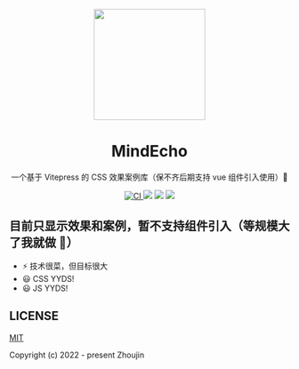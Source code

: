 <p align="center">
<img src="https://github.com/jhinzhou/MindEcho-UI/blob/master/docs/public/logo2.png" style="width:200px;" />
</p>
<h1 align="center">MindEcho</h1>

<p align="center">
一个基于 Vitepress 的 CSS 效果案例库（保不齐后期支持 vue 组件引入使用）🧐
</p>
<p align="center">
  <a href="https://github.com/jhinzhou/MindEcho-UI/actions/workflows/main.yml">
  <img src="https://github.com/jhinzhou/MindEcho-UI/actions/workflows/main.yml/badge.svg?branch=master" alt="CI" style="max-width: 100%;">
  </a>
  <img src="https://img.shields.io/github/license/jhinzhou/MindEcho-UI?color=success" style="max-width: 100%;">
  <img src="https://img.shields.io/github/package-json/v/jhinzhou/MindEcho-UI?style=flat&color=ff69b4" style="max-width: 100%;">
  <img src="https://img.shields.io/github/commit-activity/y/jhinzhou/MindEcho-UI" style="max-width: 100%;">
</p>

## 目前只显示效果和案例，暂不支持组件引入（等规模大了我就做 🧐）

- ⚡️ 技术很菜，但目标很大
- 😃 CSS YYDS!
- 😃 JS YYDS!

## LICENSE

[MIT](./LICENSE)

Copyright (c) 2022 - present Zhoujin
